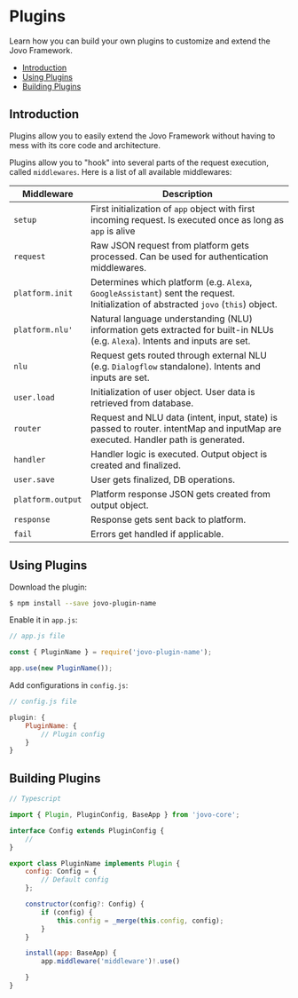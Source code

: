 # Plugins

Learn how you can build your own plugins to customize and extend the Jovo Framework.

* [Introduction](#introduction)
* [Using Plugins](#using-plugins)
* [Building Plugins](#building-plugins)


## Introduction

Plugins allow you to easily extend the Jovo Framework without having to mess with its core code and architecture.

Plugins allow you to "hook" into several parts of the request execution, called `middlewares`. Here is a list of all available middlewares:

Middleware | Description
--- | --- 
`setup` | First initialization of `app` object with first incoming request. Is executed once as long as `app` is alive
`request` | Raw JSON request from platform gets processed. Can be used for authentication middlewares.
`platform.init` | Determines which platform (e.g. `Alexa`, `GoogleAssistant`) sent the request. Initialization of abstracted `jovo` (`this`) object.
`platform.nlu'` | Natural language understanding (NLU) information gets extracted for built-in NLUs (e.g. `Alexa`). Intents and inputs are set.
`nlu` | Request gets routed through external NLU (e.g. `Dialogflow` standalone). Intents and inputs are set.
`user.load` | Initialization of user object. User data is retrieved from database.
`router` | Request and NLU data (intent, input, state) is passed to router. intentMap and inputMap are executed. Handler path is generated. 
`handler` | Handler logic is executed. Output object is created and finalized.
`user.save` | User gets finalized, DB operations.
`platform.output` | Platform response JSON gets created from output object.
`response` | Response gets sent back to platform.
`fail` | Errors get handled if applicable.


## Using Plugins

Download the plugin:

```sh
$ npm install --save jovo-plugin-name
```

Enable it in `app.js`:

```javascript
// app.js file

const { PluginName } = require('jovo-plugin-name');

app.use(new PluginName());
```

Add configurations in `config.js`:

```javascript
// config.js file

plugin: {
    PluginName: {
        // Plugin config
    }
}
```


## Building Plugins

```javascript
// Typescript

import { Plugin, PluginConfig, BaseApp } from 'jovo-core';

interface Config extends PluginConfig {
    //
}

export class PluginName implements Plugin {
    config: Config = {
        // Default config
    };

    constructor(config?: Config) {
        if (config) {
            this.config = _merge(this.config, config);
        }
    }

    install(app: BaseApp) {
        app.middleware('middleware')!.use()

    }
}
```

<!--[metadata]: {
                "description": "Learn how you can build your own plugins to extend the Jovo Framework.",
		        "route": "plugins"
                }-->
